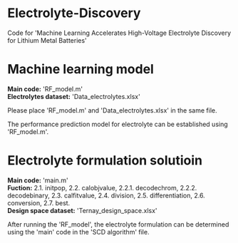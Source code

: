 # Electrolyte-Discovery

Code for 'Machine Learning Accelerates High-Voltage Electrolyte Discovery for Lithium Metal Batteries'

# Machine learning model
**Main code:** 'RF_model.m'  
**Electrolytes dataset:** 'Data_electrolytes.xlsx'  

Please place 'RF_model.m' and 'Data_electrolytes.xlsx' in the same file.  

The performance prediction model for electrolyte can be established using 'RF_model.m'.  

# Electrolyte formulation solutioin

**Main code:** 'main.m'  
**Fuction:** 2.1. initpop, 2.2. calobjvalue, 2.2.1. decodechrom, 2.2.2. decodebinary, 2.3. calfitvalue, 2.4. division, 2.5. differentiation, 2.6. conversion, 2.7. best.  
**Design space dataset:** 'Ternay_design_space.xlsx'  

After running the 'RF_model', the electrolyte formulation can be determined using the 'main' code in the 'SCD algorithm' file.  
